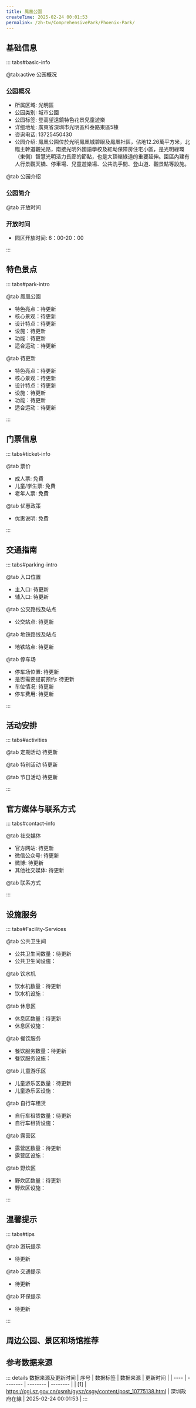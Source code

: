 ```yaml
---
title: 鳳凰公園
createTime: 2025-02-24 00:01:53
permalink: /zh-tw/ComprehensivePark/Phoenix-Park/
---
```



<script setup>
import ImageSwiper from '/.vuepress/theme/components/ImageSwiper.vue'
// 轮播图数据
const swiperItems = [
    {
                link: 'https://cgj.sz.gov.cn/img/4/4005/4005914/10775138.jpg',
                title: '鳳凰公園',
                description: '',
                author: '深圳政府在線',
                date: '2025/02/25'
                },
  {
                link: 'https://cgj.sz.gov.cn/img/4/4005/4005914/10775138.jpg',
                title: '鳳凰公園',
                description: '',
                author: '深圳政府在線',
                date: '2025/02/25'
                }
]
// 配置项
const swiperConfig = {
  height: 500,
  showInfo: true
}
</script>
<!-- 轮播图组件 -->
<ImageSwiper :items="swiperItems" :config="swiperConfig" />



## 基础信息

::: tabs#basic-info

@tab:active 公园概况
### 公园概况
- 所属区域: 光明區
- 公园类别: 城市公園
- 公园标签: 登高望遠鏡特色花景兒童遊樂
- 详细地址: 廣東省深圳市光明區科泰路東區5棟
- 咨询电话: 13725450430
- 公园介绍: 鳳凰公園位於光明鳳凰城碧眼及鳳凰社區，佔地12.26萬平方米，北臨主幹道觀光路，南接光明外國語學校及紅坳保障房住宅小區，是光明綠環（東側）智慧光明活力長廊的節點，也是大頂嶺綠道的重要延伸。園區內建有人行景觀天橋、停車場、兒童遊樂場、公共洗手間、登山道、觀景點等設施。

@tab 公园介绍
### 公园简介
@tab 开放时间
### 开放时间
- 园区开放时间: 6：00-20：00

:::

## 特色景点

::: tabs#park-intro

@tab 鳳凰公園
<ImageCard
image="https://cgj.sz.gov.cn/images/index20230710_1.png"
    title="鳳凰公園"
    description="（1）人行景觀天橋：連接大頂嶺綠道和鳳凰公園，橋樑總跨度184米，其中最大單跨48米，一跨躍過觀光路，視覺效果較好。天橋的建成，實現了新城公園、綠道、鳳凰公園的無縫連接。天橋橋樑結構採用鋼箱樑，橋體線條流暢、簡潔、輕盈、造型美觀舒適大方。頂棚為「人」字形變截面，採用聚碳酸酯陽光板材料，極具造型張力，該頂棚材質為半透明，可確保陽光柔和灑在橋面，兼具較好的遮陽效果。照明採用環保節能的LED燈具，下層橋底外側為線，天橋內部頂棚為面，構成立體的夜色燈光環境，突顯天橋特色。橋樑在處理較大高差時，採用環形坡道，避免設定台階，為騎乘提供便利。 （2）兒童遊樂園：佔地1,200餘平方米，場地採用現澆彩色防滑耐磨EPDM橡膠，橡膠圖案生動有趣，場地內設有多套高品質的兒童遊樂設施，主要包括攀爬網、攀爬牆、滑梯、鞦韆等新型無動力遊玩設施。 （3）鳳凰花海：種植各類花卉和景觀植物品種達20餘種，是一個以觀賞草花、木本花卉、景觀植物以及科普推廣為主的四季主題花卉展示景觀園。 （4）山頂觀景台：在不破壞原有荔枝林的基礎上，利用場地高差，設置山林石徑登山道，供人鍛煉，在山體較平緩處設置山間休憩平台，為遊人提供靜謐的交流場所，即使在盛夏，遊人在密林下也能感受山林間野趣的自然意境。"
    date=""
    author="深圳政府在線"
/>


- 特色亮点：待更新
- 核心景观：待更新
- 设计特点：待更新
- 设施：待更新
- 功能：待更新
- 适合运动：待更新

@tab 待更新
<ImageCard
image="https://cgj.sz.gov.cn/images/index20230710_1.png"
    title="鳳凰公園"
    description="（1）人行景觀天橋：連接大頂嶺綠道和鳳凰公園，橋樑總跨度184米，其中最大單跨48米，一跨躍過觀光路，視覺效果較好。天橋的建成，實現了新城公園、綠道、鳳凰公園的無縫連接。天橋橋樑結構採用鋼箱樑，橋體線條流暢、簡潔、輕盈、造型美觀舒適大方。頂棚為「人」字形變截面，採用聚碳酸酯陽光板材料，極具造型張力，該頂棚材質為半透明，可確保陽光柔和灑在橋面，兼具較好的遮陽效果。照明採用環保節能的LED燈具，下層橋底外側為線，天橋內部頂棚為面，構成立體的夜色燈光環境，突顯天橋特色。橋樑在處理較大高差時，採用環形坡道，避免設定台階，為騎乘提供便利。 （2）兒童遊樂園：佔地1,200餘平方米，場地採用現澆彩色防滑耐磨EPDM橡膠，橡膠圖案生動有趣，場地內設有多套高品質的兒童遊樂設施，主要包括攀爬網、攀爬牆、滑梯、鞦韆等新型無動力遊玩設施。 （3）鳳凰花海：種植各類花卉和景觀植物品種達20餘種，是一個以觀賞草花、木本花卉、景觀植物以及科普推廣為主的四季主題花卉展示景觀園。 （4）山頂觀景台：在不破壞原有荔枝林的基礎上，利用場地高差，設置山林石徑登山道，供人鍛煉，在山體較平緩處設置山間休憩平台，為遊人提供靜謐的交流場所，即使在盛夏，遊人在密林下也能感受山林間野趣的自然意境。"
    date=""
    author="深圳政府在線"
/>


- 特色亮点：待更新
- 核心景观：待更新
- 设计特点：待更新
- 设施：待更新
- 功能：待更新
- 适合运动：待更新

:::

## 门票信息

::: tabs#ticket-info

@tab 票价
- 成人票: 免費
- 儿童/学生票: 免費
- 老年人票: 免費

@tab 优惠政策
- 优惠说明: 免費

:::

## 交通指南

::: tabs#parking-intro

@tab 入口位置
- 主入口: 待更新
- 辅入口: 待更新

@tab 公交路线及站点
- 公交站点: 待更新

@tab 地铁路线及站点
- 地铁站点: 待更新

@tab 停车场
- 停车场位置: 待更新
- 是否需要提前预约: 待更新
- 车位情况: 待更新
- 停车费用: 待更新

:::

## 活动安排

::: tabs#activities

@tab 定期活动
待更新

@tab 特别活动
待更新

@tab 节日活动
待更新

:::

## 官方媒体与联系方式

::: tabs#contact-info

@tab 社交媒体
- 官方网站: 待更新
- 微信公众号: 待更新
- 微博: 待更新
- 其他社交媒体: 待更新

@tab 联系方式

:::

## 设施服务

::: tabs#Facility-Services

@tab 公共卫生间
- 公共卫生间数量：待更新
- 公共卫生间设施：

@tab 饮水机
- 饮水机数量：待更新
- 饮水机设施：

@tab 休息区
- 休息区数量：待更新
- 休息区设施：

@tab 餐饮服务
- 餐饮服务数量：待更新
- 餐饮服务设施：

@tab 儿童游乐区
- 儿童游乐区数量：待更新
- 儿童游乐区设施：

@tab 自行车租赁
- 自行车租赁数量：待更新
- 自行车租赁设施：

@tab 露营区
- 露营区数量：待更新
- 露营区设施：

@tab 野炊区
- 野炊区数量：待更新
- 野炊区设施：

:::

## 温馨提示

::: tabs#tips

@tab 游玩提示
- 待更新

@tab 交通提示
- 待更新

@tab 环保提示
- 待更新

:::

## 周边公园、景区和场馆推荐

<CardGrid>
  <ImageCard
        image="https://cgj.sz.gov.cn/img/4/4005/4005915/10775141.png"
        title="坪山兒童公園"
        description="坪山區兒童公園於2022年5月31日正式開園，位於碧嶺街道沙湖社區同裕路與黃竹坑路交叉口東南，佔地約5.7萬平方公尺。 公園以自然互動、自然教育、自然遊樂及自然成長的「大樹學園」為設計概念，設置了自然課堂區、叢林濕地、探索考古區、山林溪谷區四大主題區域，包含了滑板天地、階梯劇場、回環坡道、水杉濕地、探索考古區、山林溪谷"
        href="/zh-tw/SpecializedPark/ChildrenPark/Pingshan-Children's-Park/"
        author="深圳政府在線"
        date="2025/01/02"
      />
      <ImageCard
        image="https://cgj.sz.gov.cn/img/4/4005/4005915/10775141.png"
        title="坪山兒童公園"
        description="坪山區兒童公園於2022年5月31日正式開園，位於碧嶺街道沙湖社區同裕路與黃竹坑路交叉口東南，佔地約5.7萬平方公尺。 公園以自然互動、自然教育、自然遊樂及自然成長的「大樹學園」為設計概念，設置了自然課堂區、叢林濕地、探索考古區、山林溪谷區四大主題區域，包含了滑板天地、階梯劇場、回環坡道、水杉濕地、探索考古區、山林溪谷"
        href="/zh-tw/SpecializedPark/ChildrenPark/Pingshan-Children's-Park/"
        author="深圳政府在線"
        date="2025/01/02"
      />
    </CardGrid>


## 参考数据来源

::: details 数据来源及更新时间
| 序号 | 数据标签 | 数据来源 | 更新时间 |
| ---- | -------- | -------- | -------- |
| [1] | https://cgj.sz.gov.cn/xsmh/gysz/csgy/content/post_10775138.html | 深圳政府在線 | 2025-02-24 00:01:53 |
:::

